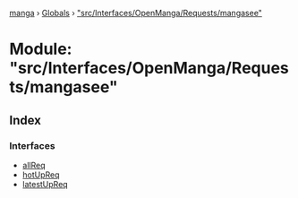 [manga](../README.md) › [Globals](../globals.md) › ["src/Interfaces/OpenManga/Requests/mangasee"](_src_interfaces_openmanga_requests_mangasee_.md)

# Module: "src/Interfaces/OpenManga/Requests/mangasee"

## Index

### Interfaces

* [allReq](../interfaces/_src_interfaces_openmanga_requests_mangasee_.allreq.md)
* [hotUpReq](../interfaces/_src_interfaces_openmanga_requests_mangasee_.hotupreq.md)
* [latestUpReq](../interfaces/_src_interfaces_openmanga_requests_mangasee_.latestupreq.md)
